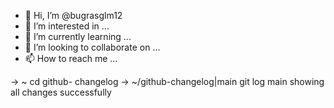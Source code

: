 - 👋 Hi, I’m @bugrasglm12
- 👀 I’m interested in ...
- 🌱 I’m currently learning ...
- 💞️ I’m looking to collaborate on ...
- 📫 How to reach me ...

<!---
bugrasglm12/bugrasglm12 is a ✨ special ✨ repository because its `README.md` (this file) appears on your GitHub profile.
You can click the Preview link to take a look at your changes.
--->
→ ~ cd github- changelog
→ ~/github-changelog|main git log main
showing all changes successfully
